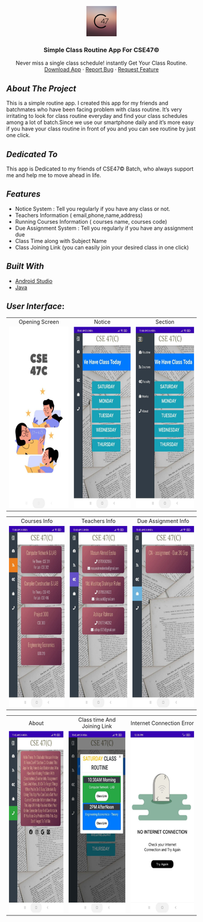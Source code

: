 <p align="center">
    <img src="img/c.png" alt="Logo" width="80" height="80">
  </a>

  <h3 align="center">Simple Class Routine App For CSE47© </h3>

  <p align="center">
    Never miss a single class schedule! instantly Get Your Class Routine.
    <br />
    <a href="https://github.com/HridoyHazard/Class-Routine-App/raw/main/app/CSE47C.apk">Download App</a>
    ·
    <a href="https://github.com/HridoyHazard/Class-Routine-App/issues">Report Bug</a>
    ·
    <a href="https://github.com/HridoyHazard/Class-Routine-App/issues">Request Feature</a>
  </p>
</p>

## *About The Project*
This is a simple routine app. I created this app for my friends and batchmates who have been facing problem with class routine. It’s very irritating to look for class routine everyday and find your class schedules among a lot of batch.Since we use our smartphone daily and it’s more easy if you have your class routine in front of you and you can see routine by just one click.

## *Dedicated To*
This app is Dedicated to my friends of CSE47© Batch, who always support me and help me to move ahead in life.

## *Features*

* Notice System : Tell you regularly if you have any class or not.
* Teachers Information ( email,phone,name,address)
* Running Courses Information ( courses name, courses code)
* Due Assignment System : Tell you regularly if you have any assignment due 
* Class Time along with Subject Name
* Class Joining Link (you can easily join your desired class in one click)

## *Built With*
- [Android Studio](https://developer.android.com/studio)
- [Java](https://www.java.com/en/)

## *User Interface*:
<table>
  <tr>
    <td align="center">Opening Screen</td>
     <td align="center">Notice</td>
     <td align="center">Section</td>
  </tr>
  <tr>
    <td><img src="img/1 (1).jpg" width=350 height=480></td>
    <td><img src="img/1 (2).jpg" width=350 height=480></td>
    <td><img src="img/1 (3).jpg" width=350 height=480></td>
  </tr>
 </table>
 <table>
    <tr>
     <td align="center">Courses Info</td>
     <td align="center">Teachers Info</td>
     <td align="center">Due Assignment Info</td>
    </tr>
    <tr>
    <td><img src="img/1 (4).jpg" width=350 height=480></td>
    <td><img src="img/1 (5).jpg" width=350 height=480></td>
    <td><img src="img/1 (6).jpg" width=350 height=480></td>
  </tr>
</table>
<table>
  <tr>
     <td align="center">About</td>
     <td align="center">Class time And Joining Link</td>
     <td align="center">Internet Connection Error</td>
  </tr>
  <tr>
    <td><img src="img/1 (7).jpg" width=350 height=480></td>
    <td><img src="img/1 (8).jpg" width=350 height=480></td>
    <td><img src="img/1 (9).jpg" width=350 height=480></td>
  </tr>
 </table>
